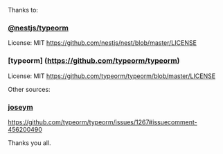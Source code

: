 Thanks to:

### [@nestjs/typeorm](https://github.com/nestjs/typeorm)
License: MIT
https://github.com/nestjs/nest/blob/master/LICENSE

### [typeorm] (https://github.com/typeorm/typeorm)
License: MIT
https://github.com/typeorm/typeorm/blob/master/LICENSE

Other sources:

### [joseym](https://github.com/joseym) 
https://github.com/typeorm/typeorm/issues/1267#issuecomment-456200490

Thanks you all.